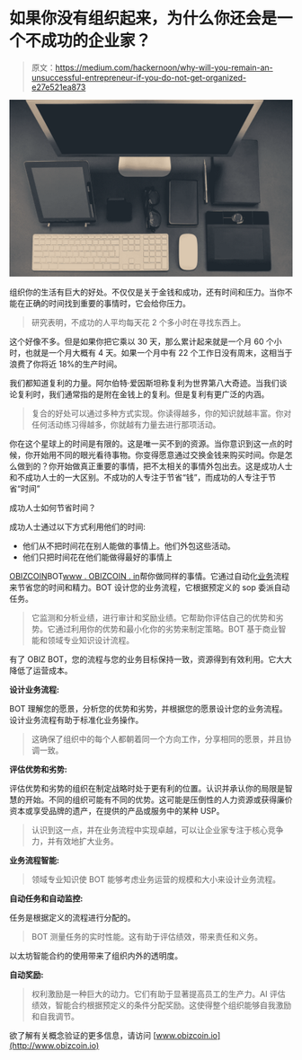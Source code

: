 # 如果你没有组织起来，为什么你还会是一个不成功的企业家？

> 原文：<https://medium.com/hackernoon/why-will-you-remain-an-unsuccessful-entrepreneur-if-you-do-not-get-organized-e27e521ea873>

![](img/aca93e60031bc00de3a4ef31fce5af1b.png)

组织你的生活有巨大的好处。不仅仅是关于金钱和成功，还有时间和压力。当你不能在正确的时间找到重要的事情时，它会给你压力。

> 研究表明，不成功的人平均每天花 2 个多小时在寻找东西上。

这个好像不多。但是如果你把它乘以 30 天，那么累计起来就是一个月 60 个小时，也就是一个月大概有 4 天。如果一个月中有 22 个工作日没有周末，这相当于浪费了你将近 18%的生产时间。

我们都知道复利的力量。阿尔伯特·爱因斯坦称复利为世界第八大奇迹。当我们谈论复利时，我们通常指的是附在金钱上的复利。但是复利有更广泛的内涵。

> 复合的好处可以通过多种方式实现。你读得越多，你的知识就越丰富。你对任何活动练习得越多，你就越有力量去进行那项活动。

你在这个星球上的时间是有限的。这是唯一买不到的资源。当你意识到这一点的时候，你开始用不同的眼光看待事物。你变得愿意通过交换金钱来购买时间。你是怎么做到的？你开始做真正重要的事情，把不太相关的事情外包出去。这是成功人士和不成功人士的一大区别。不成功的人专注于节省“钱”，而成功的人专注于节省“时间”

成功人士如何节省时间？

成功人士通过以下方式利用他们的时间:

*   他们从不把时间花在别人能做的事情上。他们外包这些活动。
*   他们只把时间花在他们能做得最好的事情上

[OBIZCOIN](https://hackernoon.com/tagged/obizcoin)BOT[www . OBIZCOIN . in](https://www.obizcoin.io/)帮你做同样的事情。它通过自动化[业务](https://hackernoon.com/tagged/business)流程来节省您的时间和精力。BOT 设计您的业务流程，它根据预定义的 sop 委派自动任务。

> 它监测和分析业绩，进行审计和奖励业绩。它帮助你评估自己的优势和劣势。它通过利用你的优势和最小化你的劣势来制定策略。BOT 基于商业智能和领域专业知识设计流程。

有了 OBIZ BOT，您的流程与您的业务目标保持一致，资源得到有效利用。它大大降低了运营成本。

**设计业务流程:**

BOT 理解您的愿景，分析您的优势和劣势，并根据您的愿景设计您的业务流程。设计业务流程有助于标准化业务操作。

> 这确保了组织中的每个人都朝着同一个方向工作，分享相同的愿景，并且协调一致。

**评估优势和劣势:**

评估优势和劣势的组织在制定战略时处于更有利的位置。认识并承认你的局限是智慧的开始。不同的组织可能有不同的优势。这可能是压倒性的人力资源或获得廉价资本或享受品牌的遗产，在提供的产品或服务中的某种 USP。

> 认识到这一点，并在业务流程中实现卓越，可以让企业家专注于核心竞争力，并有效地扩大业务。

**业务流程智能:**

> 领域专业知识使 BOT 能够考虑业务运营的规模和大小来设计业务流程。

**自动任务和自动监控:**

任务是根据定义的流程进行分配的。

> BOT 测量任务的实时性能。这有助于评估绩效，带来责任和义务。

以太坊智能合约的使用带来了组织内外的透明度。

**自动奖励:**

> 权利激励是一种巨大的动力。它们有助于显著提高员工的生产力。AI 评估绩效，智能合约根据预定义的条件分配奖励。这使得整个组织能够自我激励和自我调节。

欲了解有关概念验证的更多信息，请访问 [www.obizcoin.io](http://www.obizcoin.io)